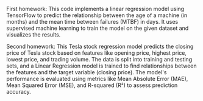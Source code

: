 First homework: This code implements a linear regression model using TensorFlow to predict the relationship between the age of a machine (in months) and the mean time between failures (MTBF) in days. It uses supervised machine learning to train the model on the given dataset and visualizes the results.

Second homework: This Tesla stock regression model predicts the closing price of Tesla stock based on features like opening price, highest price, lowest price, and trading volume. The data is split into training and testing sets, and a Linear Regression model is trained to find relationships between the features and the target variable (closing price). The model's performance is evaluated using metrics like Mean Absolute Error (MAE), Mean Squared Error (MSE), and R-squared (R²) to assess prediction accuracy.
